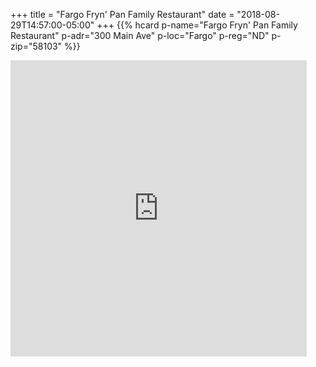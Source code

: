 +++
title = "Fargo Fryn' Pan Family Restaurant"
date = "2018-08-29T14:57:00-05:00"
+++
<span class="genericon genericon-location"></span>
{{% hcard p-name="Fargo Fryn' Pan Family Restaurant" p-adr="300 Main Ave" p-loc="Fargo" p-reg="ND" p-zip="58103" %}}

<iframe src="https://www.google.com/maps/embed?pb=!1m18!1m12!1m3!1d2727.4908159228867!2d-96.78596164779225!3d46.873391979040775!2m3!1f0!2f0!3f0!3m2!1i1024!2i768!4f13.1!3m3!1m2!1s0x52c8c95cc2a0091b%3A0xad5a8b5dc1865cd!2sFargo+Fryn&#39;+Pan+Family+Restaurant!5e0!3m2!1sen!2sus!4v1535573138434" width="474" height="474" frameborder="0" style="border:0" allowfullscreen></iframe>
